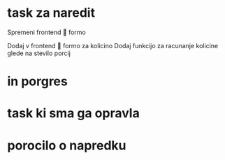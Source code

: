 # task za naredit
Spremeni frontend  formo


Dodaj v frontend  formo za kolicino 
Dodaj funkcijo za racunanje kolicine glede na stevilo porcij

# in porgres

# task ki sma ga opravla


# porocilo o napredku